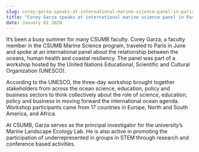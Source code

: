 ```yaml
---
slug: corey-garza-speaks-at-international-marine-science-panel-in-paris-
title: "Corey Garza speaks at international marine science panel in Paris "
date: January 01 2020
---
```


 
<p>
  It’s been a busy summer for many CSUMB faculty. Corey Garza, a faculty member
  in the CSUMB Marine Science program, traveled to Paris in June and spoke at an
  international panel about the relationship between the oceans, human health
  and coastal resiliency. The panel was part of a workshop hosted by the United
  Nations Educational, Scientific and Cultural Organization &#40;UNESCO&#41;.
</p>
<p>
  According to the UNESCO, the three&#45;day workshop brought together
  stakeholders from across the ocean science, education, policy and business
  sectors to think collectively about the role of science, education, policy and
  business in moving forward the international ocean agenda. Workshop
  participants came from 17 countries in Europe, North and South America, and
  Africa.
</p>
<p>
  At CSUMB, Garza serves as the principal investigator for the university’s
  Marine Landscape Ecology Lab. He is also active in promoting the participation
  of underrepresented in groups in STEM through research and conference based
  activities.
</p>
 
